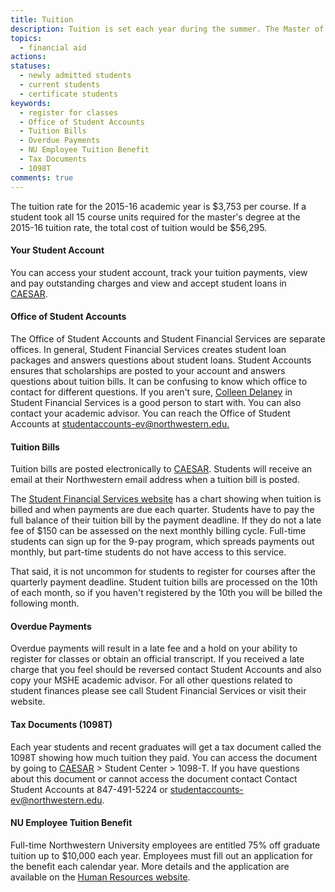 ```yaml
---
title: Tuition
description: Tuition is set each year during the summer. The Master of Science in Higher Education Administration and Policy Program does not charge any student activity or other fee beyond tuition. Tuition does not include the cost of books.
topics: 
  - financial aid
actions:
statuses:
  - newly admitted students
  - current students
  - certificate students
keywords:
  - register for classes
  - Office of Student Accounts
  - Tuition Bills
  - Overdue Payments
  - NU Employee Tuition Benefit
  - Tax Documents 
  - 1098T
comments: true
---
```


The tuition rate for the 2015-16 academic year is $3,753 per course. If a student took all 15 course units required for the master's degree at the 2015-16 tuition rate, the total cost of tuition would be $56,295\. 

#### Your Student Account

You can access your student account, track your tuition payments, view and pay outstanding charges and view and accept student loans in [CAESAR](http://www.northwestern.edu/caesar/).

#### Office of Student Accounts

The Office of Student Accounts and Student Financial Services are separate offices. In general, Student Financial Services creates student loan packages and answers questions about student loans. Student Accounts ensures that scholarships are posted to your account and answers questions about tuition bills. It can be confusing to know which office to contact for different questions. If you aren't sure, [Colleen Delaney](mailto:c-delaney@northwestern.edu) in Student Financial Services is a good person to start with. You can also contact your academic advisor. You can reach the Office of Student Accounts at [studentaccounts-ev@northwestern.edu.](mailto:studentaccounts-ev@northwestern.edu)

#### Tuition Bills

Tuition bills are posted electronically to [CAESAR](http://www.northwestern.edu/caesar/). Students will receive an email at their Northwestern email address when a tuition bill is posted.

The [Student Financial Services website](http://www.northwestern.edu/sfs/tuition/sesp_quarter.html) has a chart showing when tuition is billed and when payments are due each quarter. Students have to pay the full balance of their tuition bill by the payment deadline. If they do not a late fee of $150 can be assessed on the next monthly billing cycle. Full-time students can sign up for the 9-pay program, which spreads payments out monthly, but part-time students do not have access to this service.

That said, it is not uncommon for students to register for courses after the quarterly payment deadline. Student tuition bills are processed on the 10th of each month, so if you haven't registered by the 10th you will be billed the following month.

#### Overdue Payments

Overdue payments will result in a late fee and a hold on your ability to register for classes or obtain an official transcript. If you received a late charge that you feel should be reversed contact Student Accounts and also copy your MSHE academic advisor. For all other questions related to student finances please see call Student Financial Services or visit their website.

#### Tax Documents (1098T)

Each year students and recent graduates will get a tax document called the 1098T showing how much tuition they paid. You can access the document by going to [CAESAR](http://www.northwestern.edu/caesar/) > Student Center > 1098-T. If you have questions about this document or cannot access the document contact Contact Student Accounts at 847-491-5224 or [studentaccounts-ev@northwestern.edu](mailto:studentaccounts-ev@northwestern.edu).

#### NU Employee Tuition Benefit

Full-time Northwestern University employees are entitled 75% off graduate tuition up to $10,000 each year. Employees must fill out an application for the benefit each calendar year. More details and the application are available on the [Human Resources website](http://www.northwestern.edu/hr/benefits/educational-assistance/benefits.html).